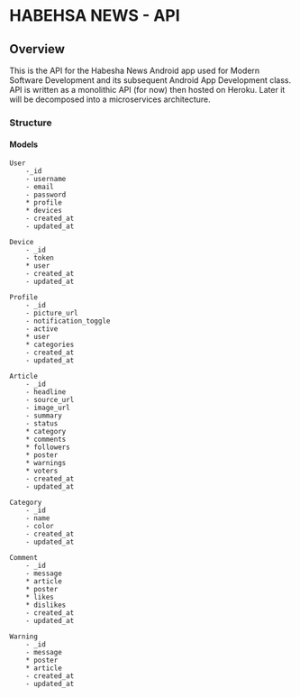 # HABEHSA NEWS - API

## Overview
This is the API for the Habesha News Android app used for Modern Software
Development and its subsequent Android App Development class. API is
written as a monolithic API (for now) then hosted on Heroku. Later it will
be decomposed into a microservices architecture.

### Structure
#### Models
    User
        -_id
        - username
        - email
        - password
        * profile
        * devices
        - created_at
        - updated_at

    Device
        - _id
        - token
        * user
        - created_at
        - updated_at

    Profile
        - _id
        - picture_url
        - notification_toggle
        - active
        * user
        * categories
        - created_at
        - updated_at

    Article
        - _id
        - headline
        - source_url
        - image_url
        - summary
        - status
        * category
        * comments
        * followers
        * poster
        * warnings
        * voters
        - created_at
        - updated_at

    Category
        - _id
        - name
        - color
        - created_at
        - updated_at

    Comment
        - _id
        - message
        * article
        * poster
        * likes
        * dislikes
        - created_at
        - updated_at

    Warning
        - _id
        - message
        * poster
        * article
        - created_at
        - updated_at